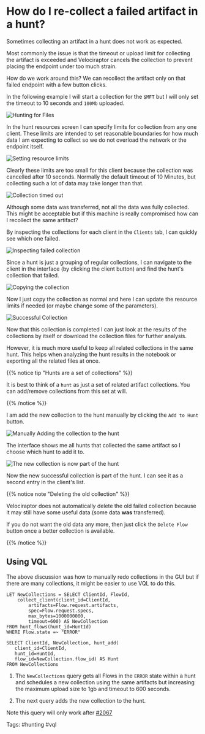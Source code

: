 # How do I re-collect a failed artifact in a hunt?

Sometimes collecting an artifact in a hunt does not work as
expected.

Most commonly the issue is that the timeout or upload limit
for collecting the artifact is exceeded and Velociraptor cancels the
collection to prevent placing the endpoint under too much strain.

How do we work around this? We can recollect the artifact only on that
failed endpoint with a few button clicks.

In the following example I will start a collection for the `$MFT` but
I will only set the timeout to 10 seconds and `100Mb` uploaded.

![Hunting for Files](hunting_by_label.png)

In the hunt resources screen I can specify limits for collection from
any one client. These limits are intended to set reasonable boundaries
for how much data I am expecting to collect so we do not overload the
network or the endpoint itself.

![Setting resource limits](setting_resources.png)

Clearly these limits are too small for this client because the
collection was cancelled after 10 seconds. Normally the default
timeout of 10 Minutes, but collecting such a lot of data may take
longer than that.

![Collection timed out](timed_out.png)

Although some data was transferred, not all the data was fully
collected. This might be acceptable but if this machine is really
compromised how can I recollect the same artifact?

By inspecting the collections for each client in the `Clients` tab, I
can quickly see which one failed.

![Inspecting failed collection](failed_collection.png)

Since a hunt is just a grouping of regular collections, I can navigate
to the client in the interface (by clicking the client button) and
find the hunt's collection that failed.

![Copying the collection](copy_collection.png)

Now I just copy the collection as normal and here I can update the
resource limits if needed (or maybe change some of the parameters).

![Successful Collection](successful_collection.png)

Now that this collection is completed I can just look at the results
of the collections by itself or download the collection files for
further analysis.

However, it is much more useful to keep all related collections in the
same hunt. This helps when analyzing the hunt results in the notebook
or exporting all the related files at once.

{{% notice tip "Hunts are a set of collections" %}}

It is best to think of a `hunt` as just a set of related artifact
collections. You can add/remove collections from this set at will.

{{% /notice %}}

I am add the new collection to the hunt manually by clicking the `Add
to Hunt` button.

![Manually Adding the collection to the hunt](manually_adding_hunt_collection.png)

The interface shows me all hunts that collected the same artifact so I
choose which hunt to add it to.

![The new collection is now part of the hunt](new_hunt_collection.png)


Now the new successful collection is part of the hunt. I can see it as
a second entry in the client's list.

{{% notice note "Deleting the old collection" %}}

Velociraptor does not automatically delete the old failed collection
because it may still have some useful data (some data **was**
transferred).

If you do not want the old data any more, then just click the `Delete
Flow` button once a better collection is available.

{{% /notice %}}

## Using VQL

The above discussion was how to manually redo collections in the GUI
but if there are many collections, it might be easier to use VQL to do
this.

```vql
LET NewCollections = SELECT ClientId, FlowId,
    collect_client(client_id=ClientId,
        artifacts=Flow.request.artifacts,
        spec=Flow.request.specs,
        max_bytes=1000000000,
        timeout=600) AS NewCollection
FROM hunt_flows(hunt_id=HuntId)
WHERE Flow.state =~ "ERROR"

SELECT ClientId, NewCollection, hunt_add(
   client_id=ClientId,
   hunt_id=HuntId,
   flow_id=NewCollection.flow_id) AS Hunt
FROM NewCollections
```

1. The `NewCollections` query gets all Flows in the `ERROR` state
   within a hunt and schedules a new collection using the same
   artifacts but increasing the maximum upload size to 1gb and timeout
   to 600 seconds.

2. The next query adds the new collection to the hunt.

Note this query will only work after [#2067](https://github.com/Velocidex/velociraptor/commit/768021225bd617bb279fe424dcdf29c6d7d467b4)


Tags: #hunting #vql

